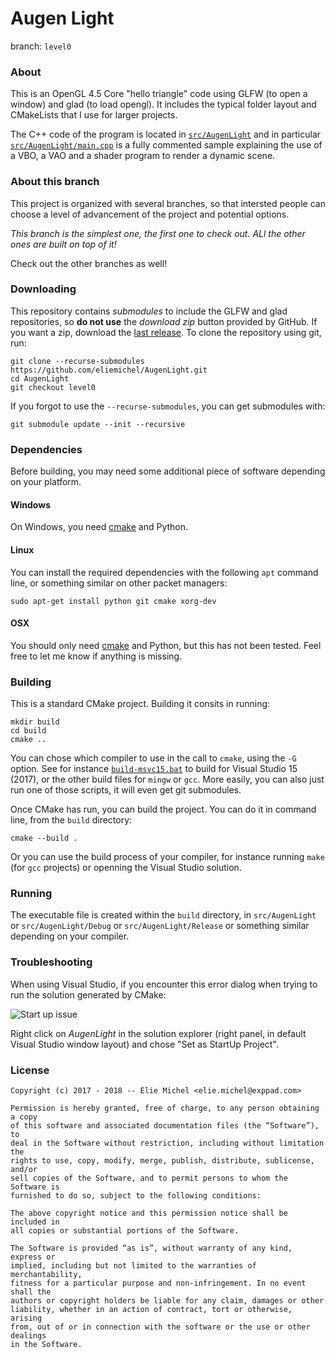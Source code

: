 Augen Light
===========

branch: `level0`

### About

This is an OpenGL 4.5 Core "hello triangle" code using GLFW (to open a window) and glad (to load opengl). It includes the typical folder layout and CMakeLists that I use for larger projects.

The C++ code of the program is located in [`src/AugenLight`](src/AugenLight) and in particular [`src/AugenLight/main.cpp`](src/AugenLight/main.cpp) is a fully commented sample explaining the use of a VBO, a VAO and a shader program to render a dynamic scene.

### About this branch

This project is organized with several branches, so that intersted people can choose a level of advancement of the project and potential options.

*This branch is the simplest one, the first one to check out. ALl the other ones are built on top of it!*

Check out the other branches as well!

### Downloading

This repository contains *submodules* to include the GLFW and glad repositories, so **do not use** the *download zip* button provided by GitHub. If you want a zip, download the [last release](https://github.com/eliemichel/AugenLight/releases/download/lvl0-v1.0/AugenLight.zip). To clone the repository using git, run:

```
git clone --recurse-submodules https://github.com/eliemichel/AugenLight.git
cd AugenLight
git checkout level0
```

If you forgot to use the `--recurse-submodules`, you can get submodules with:

```
git submodule update --init --recursive
```

### Dependencies

Before building, you may need some additional piece of software depending on your platform.

#### Windows

On Windows, you need [cmake](https://cmake.org/) and Python.

#### Linux

You can install the required dependencies with the following `apt` command line, or something similar on other packet managers:

```
sudo apt-get install python git cmake xorg-dev
```

#### OSX

You should only need [cmake](https://cmake.org/) and Python, but this has not been tested. Feel free to let me know if anything is missing.

### Building

This is a standard CMake project. Building it consits in running:

```
mkdir build
cd build
cmake ..
```

You can chose which compiler to use in the call to `cmake`, using the `-G` option. See for instance [`build-msvc15.bat`](build-msvc15.bat) to build for Visual Studio 15 (2017), or the other build files for `mingw` or `gcc`. More easily, you can also just run one of those scripts, it will even get git submodules.

Once CMake has run, you can build the project. You can do it in command line, from the `build` directory:

```
cmake --build .
```

Or you can use the build process of your compiler, for instance running `make` (for `gcc` projects) or openning the Visual Studio solution.

### Running

The executable file is created within the `build` directory, in `src/AugenLight` or `src/AugenLight/Debug` or `src/AugenLight/Release` or something similar depending on your compiler.

### Troubleshooting

When using Visual Studio, if you encounter this error dialog when trying to run the solution generated by CMake:

![Start up issue](doc/images/startup-issue.png)

Right click on *AugenLight* in the solution explorer (right panel, in default Visual Studio window layout) and chose "Set as StartUp Project".

### License

```
Copyright (c) 2017 - 2018 -- Élie Michel <elie.michel@exppad.com>

Permission is hereby granted, free of charge, to any person obtaining a copy
of this software and associated documentation files (the “Software”), to
deal in the Software without restriction, including without limitation the
rights to use, copy, modify, merge, publish, distribute, sublicense, and/or
sell copies of the Software, and to permit persons to whom the Software is
furnished to do so, subject to the following conditions:

The above copyright notice and this permission notice shall be included in
all copies or substantial portions of the Software.

The Software is provided “as is”, without warranty of any kind, express or
implied, including but not limited to the warranties of merchantability,
fitness for a particular purpose and non-infringement. In no event shall the
authors or copyright holders be liable for any claim, damages or other
liability, whether in an action of contract, tort or otherwise, arising
from, out of or in connection with the software or the use or other dealings
in the Software.
```
